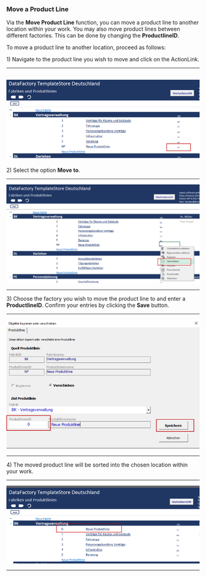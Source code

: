 ### Move a Product Line

Via the **Move Product Line** function, you can move a product line to another location within your work. You may also move product lines between different factories. This can be done by changing the **ProductlineID**.

To move a product line to another location, proceed as follows:

1\) Navigate to the product line you wish to move and click on the ActionLink.

---

## ![](/assets/pl5.png)

2\) Select the option **Move to**.

---

![](/assets/pl9.png)

---

3\) Choose the factory you wish to move the product line to and enter a **ProductlineID**. Confirm your entries by clicking the **Save** button.

---

![](/assets/pl10.png)

---

4\) The moved product line will be sorted into the chosen location within your work.

---

![](/assets/pl11.png)

---



